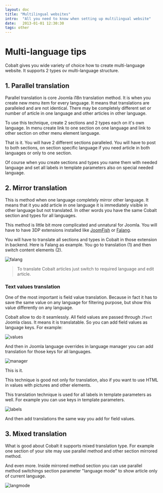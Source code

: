 ```yaml
---
layout: doc
title: "Multilingual websites"
intro:  "All you need to know when setting up multilingual website"
date:   2013-01-01 12:30:30
tags: other
---
```

# Multi-language tips

Cobalt gives you wide variety of choice how to create multi-language website. It supports 2 types ov multi-language structure.

## 1. Parallel translation

Parallel translation is core Joomla i18n translation method. It is when you create new menu item for every language. It means that translations are paralleled and are not identical. There may be completely different set or number of article in one language and other articles in other language.

To use this technique, create 2 sections and 2 types each on it's own language. In menu create link to one section on one language and link to other section on other menu element language.

That is it. You will have 2 different sections paralleled. You will have to post to both sections, on section specific language if you need article in both languages or only to one section.

Of course when you create sections and types you name them with needed language and set all labels in template parameters also on special needed language.


## 2. Mirror translation

This is method when one language completely mirror other language. It means that it you add article in one language it is immediately visible in other language but not translated. In other words you have the same Cobalt section and types for all languages.

This method is little bit more complicated and unnatural for Joomla. You will have to have 3DP extensions installed like [JoomFish](http://www.joomfish.net/) or [Falang](http://www.faboba.com/en/composants/falang.html).

You will have to translate all sections and types in Cobalt in those extension in backend. Here is Falang as example. You go to translation (1) and then switch content elements (2).

![falang](http://serhioromano.s3.amazonaws.com/mintjoomla/ml_falang.png)

> To translate Cobalt articles just switch to required language and edit article.


### Text values translation

One of the most important is field value translation. Because in fact it has to save the same value on any language for filtering purpose, but show this value differently on any language. 

Cobalt allow to do it seamlessly. All field values are passed through `JText` Joomla class. It means it is translatable. So you can add field values as language keys. For example:

![values](http://serhioromano.s3.amazonaws.com/mintjoomla/ml_values.png)

And then in Joomla language overrides in language manager you can add translation for those keys for all languages.

![manager](http://serhioromano.s3.amazonaws.com/mintjoomla/ml_langoverride.png)

This is it. 

This technique is good not only for translation, also if you want to use HTML in values with pictures and other elements.

This translation technique is used for all labels in template parameters as well. For example you can use keys in template parameters.

![labels](http://serhioromano.s3.amazonaws.com/mintjoomla/ml_labels.png)

And then add translations the same way you add for field values.

## 3. Mixed translation

What is good about Cobalt it supports mixed translation type. For example one section of your site may use parallel method and other section mirrored method. 

And even more. Inside mirrored method section you can use parallel method switchings section parameter "language mode" to show article only of current language.

![langmode](http://serhioromano.s3.amazonaws.com/mintjoomla/ml_langmode.png)
